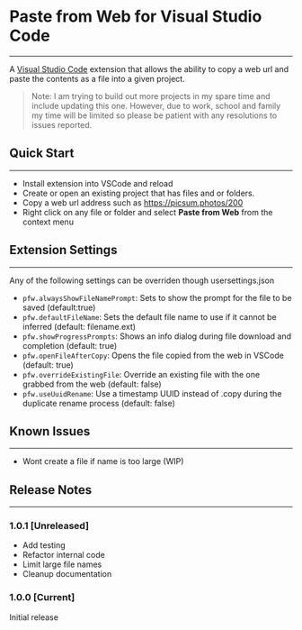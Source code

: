 # Paste from Web for Visual Studio Code
---
A [Visual Studio Code](https://code.visualstudio.com/) extension that allows the ability to copy a web url and paste the contents as a file into a given project. 

> Note: I am trying to build out more projects in my spare time and include updating this one. However, due to work, school and family my time will be limited so please be patient with any resolutions to issues reported.

## Quick Start
---
* Install extension into VSCode and reload
* Create or open an existing project that has files and or folders. 
* Copy a web url address such as https://picsum.photos/200
* Right click on any file or folder and select **Paste from Web** from the context menu

## Extension Settings
---
Any of the following settings can be overriden though usersettings.json

* `pfw.alwaysShowFileNamePrompt`: Sets to show the prompt for the file to be saved (default:true)
* `pfw.defaultFileName`: Sets the default file name to use if it cannot be inferred (default: filename.ext)
* `pfw.showProgressPrompts`: Shows an info dialog during file download and completion (default: true)
* `pfw.openFileAfterCopy`: Opens the file copied from the web in VSCode (default: true)
* `pfw.overrideExistingFile`: Override an existing file with the one grabbed from the web (default: false)
* `pfw.useUuidRename`: Use a timestamp UUID instead of .copy during the duplicate rename process (default: false)

## Known Issues
---

* Wont create a file if name is too large (WIP)


## Release Notes
---

### 1.0.1 [Unreleased]

* Add testing
* Refactor internal code
* Limit large file names
* Cleanup documentation

### 1.0.0 [Current]

Initial release







